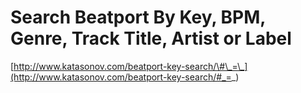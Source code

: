 <!--
id: 45149808355
link: http://tumblr.atmos.org/post/45149808355/search-beatport-by-key-bpm-genre-track-title-artist
slug: search-beatport-by-key-bpm-genre-track-title-artist
date: Mon Mar 11 2013 17:27:08 GMT-0700 (PDT)
publish: 2013-03-011
tags: 
title: Search Beatport By Key, BPM, Genre, Track Title, Artist or Label
-->


Search Beatport By Key, BPM, Genre, Track Title, Artist or Label
================================================================

[http://www.katasonov.com/beatport-key-search/\#\_=\_](http://www.katasonov.com/beatport-key-search/#_=_)

